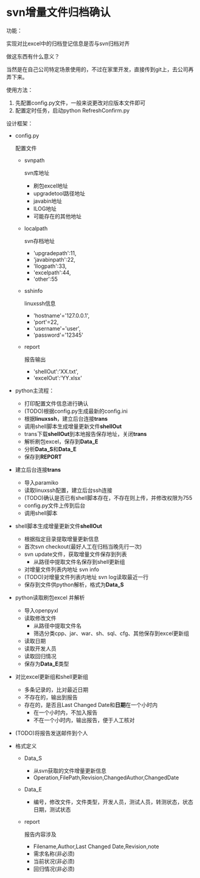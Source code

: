 # svn增量文件归档确认

功能：

实现对比excel中的归档登记信息是否与svn归档对齐

做这东西有什么意义？

当然是在自己公司特定场景使用的，不过在家里开发，直接传到git上，去公司再弄下来。

使用方法：

1. 先配置config.py文件，一般来说更改对应版本文件即可
2. 配置定时任务，启动python RefreshConfirm.py



设计框架：

- config.py

  配置文件

  - svnpath

    svn库地址

    - 刷包excel地址
    - upgradetool路径地址
    - javabin地址
    - ILOG地址
    - 可能存在的其他地址

  - localpath

    svn存档地址

    - 'upgradepath':11,
    - 'javabinpath':22,
    - 'Ilogpath':33,
    - 'excelpath':44,
    - 'other':55

  - sshinfo

    linuxssh信息

    - 'hostname'='127.0.0.1',
    - 'port'=22,
    - 'username'='user',
    - 'password'='12345'

  - report

    报告输出

    - 'shellOut':'XX.txt',
    - 'excelOut':'YY.xlsx'

- python主流程：

  - 打印配置文件信息进行确认
  - (TODO)根据config.py生成最新的config.ini
  - 根据**linuxssh**，建立后台连接**trans**
  - 调用shell脚本生成增量更新文件**shellOut**
  - trans下载**shellOut**到本地报告保存地址，关闭**trans**
  - 解析刷包excel，保存到**Data_E**
  - 分析**Data_S**和**Data_E**
  - 保存到**REPORT**

- 建立后台连接**trans**

  - 导入paramiko
  - 读取linuxssh配置，建立后台ssh连接
  - (TODO)确认是否已有shell脚本存在，不存在则上传，并修改权限为755
  - config.py文件上传到后台
  - 调用shell脚本

- shell脚本生成增量更新文件**shellOut**

  - 根据指定目录提取增量更新信息
  - 首次svn checkout(最好人工在归档当晚先行一次)
  - svn update文件，获取增量文件保存到列表
    - 从路径中提取文件名保存到shell更新组
  - 对增量文件列表内地址 svn info
  - (TODO)对增量文件列表内地址 svn log读取最近一行
  - 保存到文件供python解析，格式为**Data_S**
  
- python读取刷包excel 并解析

  - 导入openpyxl
  - 读取修改文件
    - 从路径中提取文件名
    - 筛选分类cpp、jar、war、sh、sql、cfg、其他保存到excel更新组
  - 读取日期
  - 读取开发人员
  - 读取回归情况
  - 保存为**Data_E**类型

- 对比excel更新组和shell更新组

  - 多条记录的，比对最近日期
  - 不存在的，输出到报告
  - 存在的，是否且Last Changed Date和**日期**在一个小时内
    - 在一个小时内，不加入报告
    - 不在一个小时内，输出报告，便于人工核对

- (TODO)将报告发送邮件到个人

- 格式定义

  - Data_S

    - 从svn获取的文件增量更新信息
    - Operation,FilePath,Revision,ChangedAuthor,ChangedDate

  - Data_E

    - 编号，修改文件，文件类型，开发人员，测试人员，转测状态，状态日期，测试状态

  - report

    报告内容涉及

    - Filename,Author,Last Changed Date,Revision,note
    - 需求名称(非必须)
    - 当前状况(非必须)
    - 回归情况(非必须)